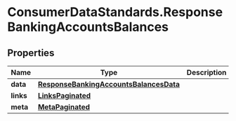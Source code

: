 # ConsumerDataStandards.ResponseBankingAccountsBalances

## Properties
Name | Type | Description | Notes
------------ | ------------- | ------------- | -------------
**data** | [**ResponseBankingAccountsBalancesData**](ResponseBankingAccountsBalancesData.md) |  | 
**links** | [**LinksPaginated**](LinksPaginated.md) |  | 
**meta** | [**MetaPaginated**](MetaPaginated.md) |  | 


